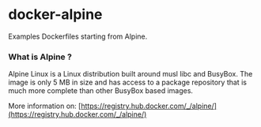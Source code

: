 docker-alpine
=============

Examples Dockerfiles starting from Alpine.

### What is Alpine ?

Alpine Linux is a Linux distribution built around musl libc and BusyBox. 
The image is only 5 MB in size and has access to a package repository 
that is much more complete than other BusyBox based images.

More information on: [https://registry.hub.docker.com/_/alpine/](https://registry.hub.docker.com/_/alpine/)
